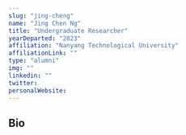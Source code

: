 ```yaml
---
slug: "jing-cheng"
name: "Jing Chen Ng"
title: "Undergraduate Researcher"
yearDeparted: "2023"
affiliation: "Nanyang Technological University"
affiliationLink: ""
type: "alumni"
img: ""
linkedin: ""
twitter: 
personalWebsite: 
---
```

## Bio